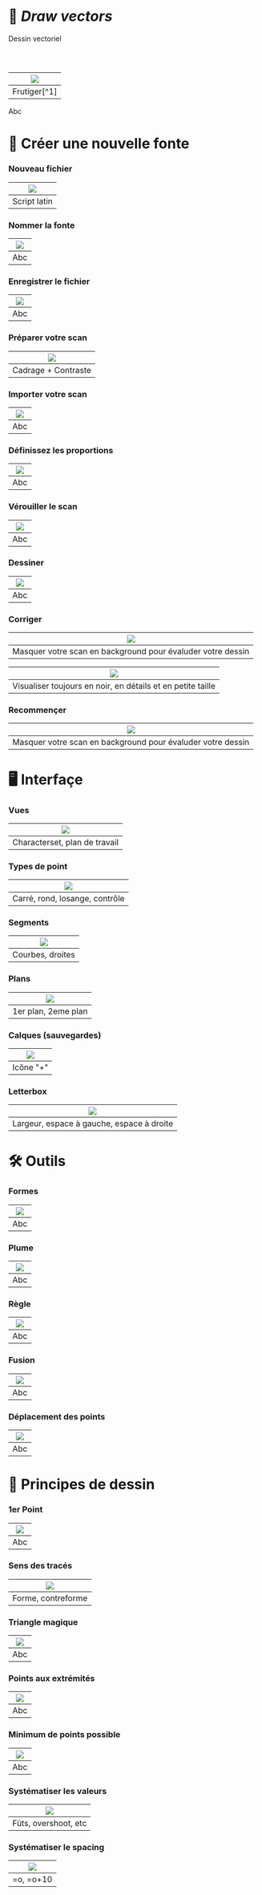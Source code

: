 # 📐 *Draw vectors*
  Dessin vectoriel
### &nbsp;

|![](links/Typo_Vectors_Drawing_1.jpg) |
|:---:|
| Frutiger[^1]           |

Abc

# 📝 Créer une nouvelle fonte

### Nouveau fichier

|![](links/New_File.png) |
|:---:|
| Script latin           |

### Nommer la fonte

|![](links/Naming.gif) |
|:---:|
| Abc           |

### Enregistrer le fichier

|![](links/Saving.png) |
|:---:|
| Abc           |

### Préparer votre scan

|![](links/Scan.gif) |
|:---:|
| Cadrage + Contraste           |

### Importer votre scan

|![](links/Import.gif) |
|:---:|
| Abc           |

### Définissez les proportions

|![](links/Resize.gif) |
|:---:|
| Abc           |

### Vérouiller le scan

|![](links/Lock.gif) |
|:---:|
| Abc           |

### Dessiner

|![](links/Build.gif) |
|:---:|
| Abc           |

### Corriger

|![](links/Edit.gif) |
|:---:|
| Masquer votre scan en background pour évaluder votre dessin           |

|![](links/Contraste.gif) |
|:---:|
| Visualiser toujours en noir, en détails et en petite taille           |

### Recommençer

|![](links/Space.gif) |
|:---:|
| Masquer votre scan en background pour évaluder votre dessin           |

# 🖥️ Interfaçe

### Vues

|![](links/Contraste.gif) |
|:---:|
| Characterset, plan de travail           |

### Types de point

|![](links/Contraste.gif) |
|:---:|
| Carré, rond, losange, contrôle           |

### Segments

|![](links/Contraste.gif) |
|:---:|
| Courbes, droites           |

### Plans

|![](links/Contraste.gif) |
|:---:|
| 1er plan, 2eme plan           |

### Calques (sauvegardes)

|![](links/Contraste.gif) |
|:---:|
| Icône "+"           |

### Letterbox

|![](links/Contraste.gif) |
|:---:|
| Largeur, espace à gauche, espace à droite           |

# 🛠️ Outils

### Formes

|![](links/Contraste.gif) |
|:---:|
| Abc           |

### Plume

|![](links/Contraste.gif) |
|:---:|
| Abc           |

### Règle

|![](links/Contraste.gif) |
|:---:|
| Abc           |

### Fusion

|![](links/Contraste.gif) |
|:---:|
| Abc           |

### Déplacement des points

|![](links/Contraste.gif) |
|:---:|
| Abc           |

# 📏 Principes de dessin

### 1er Point

|![](links/Contraste.gif) |
|:---:|
| Abc           |

### Sens des tracés

|![](links/Contraste.gif) |
|:---:|
| Forme, contreforme           |

### Triangle magique

|![](links/Contraste.gif) |
|:---:|
| Abc           |

### Points aux extrémités

|![](links/Contraste.gif) |
|:---:|
| Abc           |

### Minimum de points possible

|![](links/Contraste.gif) |
|:---:|
| Abc           |

### Systématiser les valeurs

|![](links/Contraste.gif) |
|:---:|
| Fûts, overshoot, etc           |

### Systématiser le spacing

|![](links/Contraste.gif) |
|:---:|
| =o, =o+10           |
